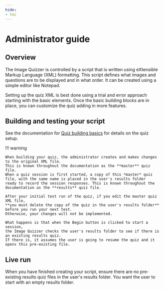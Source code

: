 ```yaml
---
hide:
- toc
---
```

<!-- let javascript handle toc on left sidebar -->

# Administrator guide

## Overview

The Image Quizzer is controlled by a script that is written using eXtensible Markup Language (XML) formatting. 
This script defines what images and questions are to be displayed and in what order. 
It can be created using a simple editor like Notepad.

Setting up the quiz XML is best done using a trial and error approach starting with the basic elements.
Once the basic building blocks are in place, you can customize the quiz adding in more features.

## Building and testing your script

See the documentation for [Quiz building basics](examples/build_basics.md) for details on the quiz setup.

!!! warning

    When building your quiz, the administrator creates and makes changes to the original XML file.
    This is known throughout the documentation as the **master** quiz file.
    When a quiz session is first started, a copy of this *master* quiz file, with the same name is placed in the user's results folder
    ready to record the session responses. This is known throughout the documentation as the **results** quiz file.

    After your initial test run of the quiz, if you edit the master quiz XML file,
	**you must delete the copy of the quiz in the user's results folder** before you run your next test.
	Otherwise, your changes will not be implemented.
	
	What happens is that when the Begin button is clicked to start a session,
	the Image Quizzer checks the user's results folder to see if there is an existing results quiz.
	If there is, it assumes the user is going to resume the quiz and it opens this pre-existing file.
	
	
## Live run

When you have finished creating your script, ensure there are no pre-existing results quiz files
in the user's results folder. You want the user to start with an empty results folder.